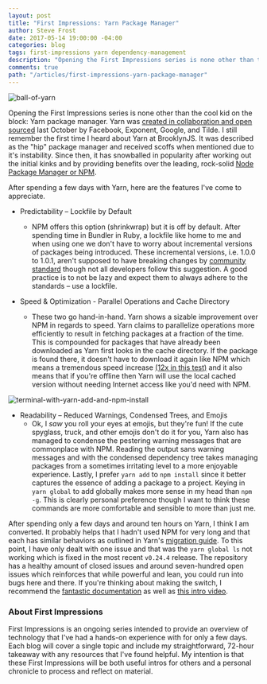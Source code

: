 ```yaml
---
layout: post
title: "First Impressions: Yarn Package Manager"
author: Steve Frost
date: 2017-05-14 19:00:00 -04:00
categories: blog
tags: first-impressions yarn dependency-management
description: "Opening the First Impressions series is none other than the cool kid on the block: Yarn package manager. Yarn was created in collaboration and open sourced last October by Facebook, Exponent, Google, and Tilde."
comments: true
path: "/articles/first-impressions-yarn-package-manager"
---
```


![ball-of-yarn](/img/blogs/firstimpressionsyarn1.jpg)

Opening the First Impressions series is none other than the cool kid on the block: Yarn package manager. Yarn was [created in collaboration and open sourced](https://code.facebook.com/posts/1840075619545360) last October by Facebook, Exponent, Google, and Tilde. I still remember the first time I heard about Yarn at BrooklynJS. It was described as the "hip" package manager and received scoffs when mentioned due to it's instability. Since then, it has snowballed in popularity after working out the initial kinks and by providing benefits over the leading, rock-solid [Node Package Manager or NPM](https://www.npmjs.com/).

After spending a few days with Yarn, here are the features I've come to appreciate.

* Predictability – Lockfile by Default
    - NPM offers this option (shrinkwrap) but it is off by default. After spending time in Bundler in Ruby, a lockfile like home to me and when using one we don't have to worry about incremental versions of packages being introduced. These incremental versions, i.e. 1.0.0 to 1.0.1, aren't supposed to have breaking changes by [community standard](https://docs.npmjs.com/getting-started/semantic-versioning) though not all developers follow this suggestion. A good practice is to not be lazy and expect them to always adhere to the standards – use a lockfile. 

* Speed & Optimization - Parallel Operations and Cache Directory
    - These two go hand-in-hand. Yarn shows a sizable improvement over NPM in regards to speed. Yarn claims to parallelize operations more efficiently to result in fetching packages at a fraction of the time. This is compounded for packages that have already been downloaded as Yarn first looks in the cache directory. If the package is found there, it doesn't have to download it again like NPM which means a tremendous speed increase [(12x in this test)](https://youtu.be/hMk_9RjX5KE) and it also means that if you're offline then Yarn will use the local cached version without needing Internet access like you'd need with NPM.

![terminal-with-yarn-add-and-npm-install](/img/blogs/firstimpressionsyarn2.jpg)

* Readability – Reduced Warnings, Condensed Trees, and Emojis
    - Ok, I *saw* you roll your eyes at emojis, but they're fun! If the cute spyglass, truck, and other emojis don't do it for you, Yarn also has managed to condense the pestering warning messages that are commonplace with NPM. Reading the output sans warning messages and with the condensed dependency tree takes managing packages from a sometimes irritating level to a more enjoyable experience. Lastly, I prefer `yarn add` to `npm install` since it better captures the essence of adding a package to a project. Keying in `yarn global` to add globally makes more sense in my head than `npm -g`. This is clearly personal preference though I want to think these commands are more comfortable and sensible to more than just me.

After spending only a few days and around ten hours on Yarn, I think I am converted. It probably helps that I hadn't used NPM for very long and that each has similar behaviors as outlined in Yarn's [migration guide](https://yarnpkg.com/lang/en/docs/migrating-from-npm/). To this point, I have only dealt with one issue and that was the `yarn global ls` not working which is fixed in the most recent `v0.24.4` release. The repository has a healthy amount of closed issues and around seven-hundred open issues which reinforces that while powerful and lean, you could run into bugs here and there. If you're thinking about making the switch, I recommend the [fantastic documentation](https://yarnpkg.com/en/docs/getting-started) as well as [this intro video](https://www.youtube.com/watch?v=7n467QmiANM).


### About First Impressions

First Impressions is an ongoing series intended to provide an overview of technology that I've had a hands-on experience with for only a few days. Each blog will cover a single topic and include my straightforward, 72-hour takeaway with any resources that I've found helpful. My intention is that these First Impressions will be both useful intros for others and a personal chronicle to process and reflect on material.
